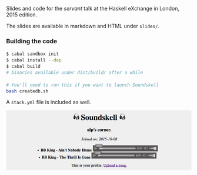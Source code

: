 Slides and code for the *servant* talk at the Haskell eXchange in London, 2015 edition.

The slides are available in markdown and HTML under `slides/`.

### Building the code

``` bash
$ cabal sandbox init
$ cabal install --dep
$ cabal build
# binaries available under dist/build/ after a while

# You'll need to run this if you want to launch Soundskell
bash createdb.sh
```

A `stack.yml` file is included as well.

![screenshot](https://raw.githubusercontent.com/alpmestan/haskellx-2015/master/soundskell.png)